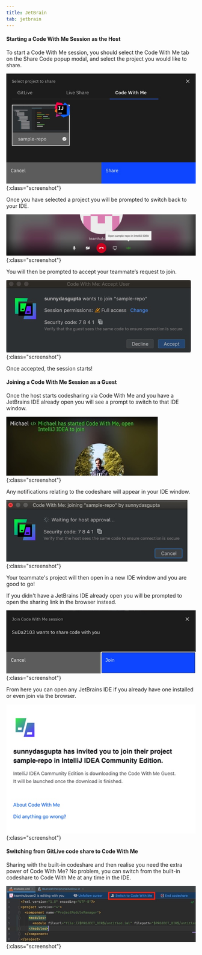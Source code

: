 ```yaml
---
title: JetBrain
tab: jetbrain
---
```


#### Starting a Code With Me Session as the Host

To start a Code With Me session, you should select the Code With Me tab on the Share Code popup modal, and select the project you would like to share. 

![Start Code With Me](/uploads/codeshare-start-codewithme.jpg "Start Code With Me"){:class="screenshot"}

Once you have selected a project you will be prompted to switch back to your IDE.

![Code With Me Open Repo](/uploads/codewithme-open-repo.jpg "Code With Me Open Repo"){:class="screenshot"}

You will then be prompted to accept your teammate’s request to join.

![Code With Me Accept User](/uploads/codeshare-codewithme-accept-user.jpg "Code With Me Accept User"){:class="screenshot"}


Once accepted, the session starts!

#### Joining a Code With Me Session as a Guest

Once the host starts codesharing via Code With Me and you have a JetBrains IDE already open you will see a prompt to switch to that IDE window.

![Code With Me Open Editor](/uploads/codeshare-codewithme-open-editor.jpg "Code With Me Open Editor"){:class="screenshot"}


Any notifications relating to the codeshare will appear in your IDE window.

![Code With Me Join Collab](/uploads/codeshare-codewithme-waiting-for-approval.jpg "Code With Me Join Collab"){:class="screenshot"}


Your teammate's project will then open in a new IDE window and you are good to go!

If you didn't have a JetBrains IDE already open you will be prompted to open the sharing link in the browser instead.

![Accept Code With Me](/uploads/codeshare-accept-codewithme.jpg "Accept Code With Me"){:class="screenshot"}


From here you can open any JetBrains IDE if you already have one installed or even join via the browser.

![Code With Me Confirmation](/uploads/codeshare-codewithme-confirmation.jpg "Code With Me Confirmation"){:class="screenshot"}

#### Switching from GitLive code share to Code With Me

Sharing with the built-in codeshare and then realise you need the extra power of Code With Me? No problem, you can switch from the built-in codeshare to Code With Me at any time in the IDE.

![Codeshare Code With Me](/uploads/codeshare-codewithme-session.jpeg "Codeshare Code With Me"){:class="screenshot"}
